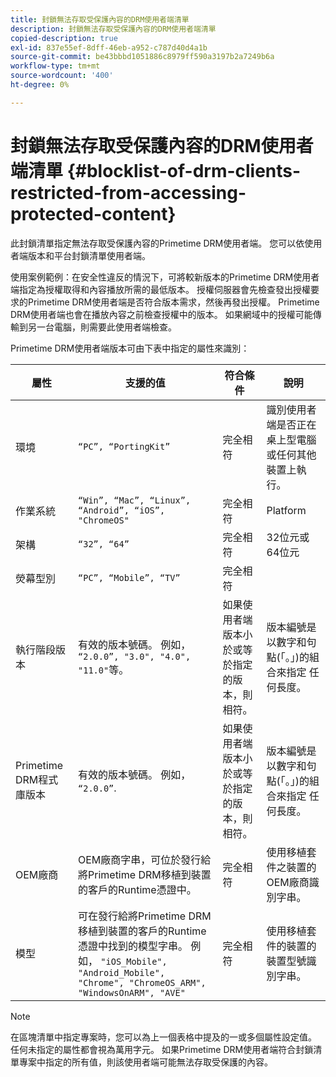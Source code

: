 ```yaml
---
title: 封鎖無法存取受保護內容的DRM使用者端清單
description: 封鎖無法存取受保護內容的DRM使用者端清單
copied-description: true
exl-id: 837e55ef-8dff-46eb-a952-c787d40d4a1b
source-git-commit: be43bbbd1051886c8979ff590a3197b2a7249b6a
workflow-type: tm+mt
source-wordcount: '400'
ht-degree: 0%

---
```


# 封鎖無法存取受保護內容的DRM使用者端清單 {#blocklist-of-drm-clients-restricted-from-accessing-protected-content}

此封鎖清單指定無法存取受保護內容的Primetime DRM使用者端。 您可以依使用者端版本和平台封鎖清單使用者端。

使用案例範例：在安全性違反的情況下，可將較新版本的Primetime DRM使用者端指定為授權取得和內容播放所需的最低版本。 授權伺服器會先檢查發出授權要求的Primetime DRM使用者端是否符合版本需求，然後再發出授權。 Primetime DRM使用者端也會在播放內容之前檢查授權中的版本。 如果網域中的授權可能傳輸到另一台電腦，則需要此使用者端檢查。

Primetime DRM使用者端版本可由下表中指定的屬性來識別：

| **屬性** | **支援的值** | **符合條件** | **說明** |
|---|---|---|---|
| 環境 | `“PC”, “PortingKit”` | 完全相符 | 識別使用者端是否正在桌上型電腦或任何其他裝置上執行。 |
| 作業系統 | `“Win”, “Mac”, “Linux”, “Android”, “iOS”, "ChromeOS"` | 完全相符 | Platform |
| 架構 | `“32”, “64”` | 完全相符 | 32位元或64位元 |
| 熒幕型別 | `“PC”, “Mobile”, “TV”` | 完全相符 |  |
| 執行階段版本 | 有效的版本號碼。 例如， `“2.0.0”, "3.0", "4.0", "11.0"`等。 | 如果使用者端版本小於或等於指定的版本，則相符。 | 版本編號是以數字和句點(「。」)的組合來指定 任何長度。 |
| Primetime DRM程式庫版本 | 有效的版本號碼。 例如， `“2.0.0”`. | 如果使用者端版本小於或等於指定的版本，則相符。 | 版本編號是以數字和句點(「。」)的組合來指定 任何長度。 |
| OEM廠商 | OEM廠商字串，可位於發行給將Primetime DRM移植到裝置的客戶的Runtime憑證中。 | 完全相符 | 使用移植套件之裝置的OEM廠商識別字串。 |
| 模型 | 可在發行給將Primetime DRM移植到裝置的客戶的Runtime憑證中找到的模型字串。 例如， `"iOS_Mobile", "Android_Mobile", "Chrome", "ChromeOS_ARM", "WindowsOnARM", "AVE"` | 完全相符 | 使用移植套件的裝置的裝置型號識別字串。 |

>[!NOTE]
>
>在區塊清單中指定專案時，您可以為上一個表格中提及的一或多個屬性設定值。 任何未指定的屬性都會視為萬用字元。 如果Primetime DRM使用者端符合封鎖清單專案中指定的所有值，則該使用者端可能無法存取受保護的內容。
